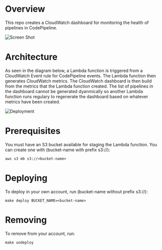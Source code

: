 # Overview
This repo creates a CloudWatch dashboard for monitoring the health of pipelines in CodePipeline.

![Screen Shot](docs/dashboard.png)

# Architecture
As seen in the diagram below, a Lambda function is triggered from a CloudWatch Event rule for CodePipeline events. The Lambda function then generates CloudWatch metrics. The CloudWatch dashboard is then build from the metrics that the Lambda function created.  The list of pipelines in the dashboard cannot be generated dyanmically so another Lambda function runs regulary to regenerate the dashboard based on whatever metrics have been created. 

![Deployment](docs/deployment.png)

# Prerequisites
You must have an S3 bucket available for staging the Lambda function.   You can create one with (bucket-name with prefix s3://):

```
aws s3 mb s3://<bucket-name>
```

# Deploying
To deploy in your own account, run (bucket-name without prefix s3://):

```
make deploy BUCKET_NAME=<bucket-name>
```

# Removing
To remove from your account, run:

```
make undeploy
```
